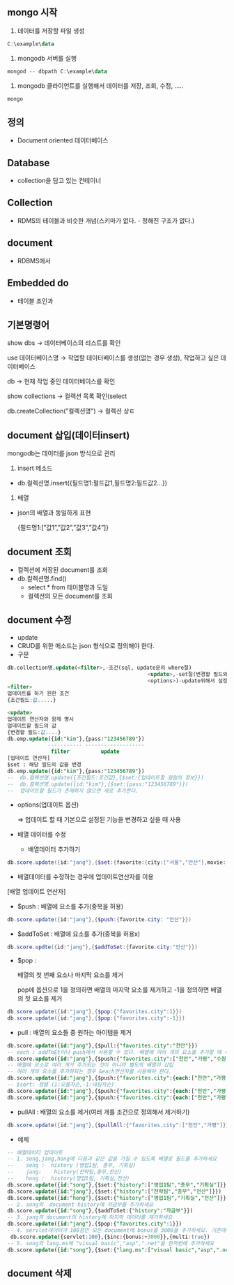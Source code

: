 ## mongo 시작

1. 데이터를 저장할 파일 생성

```powershell
C:\example\data
```

1. mongodb 서버를 실행

```powershell
mongod -- dbpath C:\example\data
```

1. mongodb 클라이언트를 실행해서 데이터를 저장, 조회, 수정, .....

```powershell
mongo
```


## 정의

- Document oriented 데이터베이스

## Database

- collection을 담고 있는 컨테이너

## Collection

- RDMS의 테이블과 비슷한 개념(스키마가 없다. - 정해진 구조가 없다.)

## document

- RDBMS에서

## Embedded do

- 테이블 조인과

## 기본명령어

show dbs → 데이터베이스의 리스트를 확인

use 데이터베이스명 → 작업할 데이터베이스를 생성(없는 경우 생성), 작업하고 싶은 데이터베이스

db → 현재 작업 중인 데이터베이스를 확인

show collections → 컬렉션 목록 확인(select

db.createCollection(”컬렉션명”) → 컬렉션 상ㅌ

## document 삽입(데이터insert)

mongodb는 데이터를 json 방식으로 관리

1. insert 메소드
- db.컬렉션명.insert({필드명1:펄드값1,필드명2:필드값2...})
1. 배열
- json의 배열과 동일하게 표현

    {필드명1:[”값1”,”값2”,”값3”,”값4”]}

## document 조회

- 컬렉션에 저장된 document를 조회
- db.컬렉션명.find()
    - select * from 테이블명과 도일
    - 컬렉션의 모든 document를 조회

## document 수정
- update
- CRUD를 위한 메소드는 json 형식으로 정의해야 한다.
- 구문

```sql
db.collection명.update(<filter>,-조건(sql, update문의 where절)
											 <update>,-set절(변경할 필드와 값)
											 <options>)-update위해서 설정해야 하는 내용
<filter>
업데이트를 하기 윈한 조건
{조건필드:값.....}

<update>
업데이트 연산자와 함께 명시
업데이트할 필드의 값
{변경할 필드:값....}
db.emp.update({id:"kim"},{pass:"123456789"})
             ----------- -------------------
              filter          update
[업데이트 연산자]
$set : 해당 필드의 값을 변경
db.emp.update({id:"kim"},{pass:"123456789"})
--	db.컬랙션명.update({조건필드:조건값},{$set:{업데이트할 컬럼의 정보}})
--	db.컬랙션명.update({id:"kim"},{$set:{pass:"123456789"}})
--  업데이트할 필드가 존재하지 않으면 새로 추가한다.
```

- options(업데이트 옵션)
    
    ⇒ 업데이트 할 때 기본으로 설정된 기능을 변경하고 싶을 때 사용
    
- 배열 데이터를 수정
    - 배열데이터 추가하기

```powershell
db.score.update({id:"jang"},{$set:{favorite:{city:["서울","안산"],movie:["겨울왕국2","변호인"]}}})
```

- 배열데이터를 수정하는 경우에 업데이트연산자를 이용

[배열 업데이트 연산자]

- $push : 배열에 요소를 추가(중복을 허용)

```powershell
db.score.update({id:"jang"},{$push:{favorite.city: "안산"}})
```

- $addToSet : 배열에 요소를 추가(중복을 허용x)

```powershell
db.score.updte({id:"jang"},{$addToSet:{favorite.city:"안산"}})
```

- $pop :
    
    배열의 첫 번째 요소나 마지막 요소를 제거
    
    pop에 옵션으로 1을 정의하면 배열의 마지막 요소를 제거하고 -1을 정의하면 배열의 첫 요소를 제거
    

```powershell
db.score.update({id:"jang"},{$pop:{"favorites.city":1}})
db.score.update({id:"jang"},{$pop:{"favorites.city":-1}})
```

- pull : 배열의 요소들 중 원하는 아이템을 제거

```sql
db.score.update({id:"jang"},{$pull:{"favorites.city":"천안"}})
-- each : addToEt이나 push에서 사용할 수 있다. 배열에 여러 개의 요소를 추가할 때 사용
db.score.update({id:"jang"},{$push:{"favorites.city":["천안","가평","수원"]})
-- 배열에 요소로 여러 개가 추가되는 것이 아니라 별도의 배열이 삽입
-- 여러 개의 요소를 추가하되는 경우 &each연산자를 사용해야 한다.
db.score.update({id:"jang"},{$push:{"favorites.city":{each:["천안","가평","수원"]}}})
-- $sort: 정렬 (1:오름차순,-1:내림차순)
db.score.update({id:"jang"},{$push:{"favorites.city":{each:["천안","가평","수원"],$sort:1}}})
db.score.update({id:"jang"},{$push:{"favorites.city":{each:["천안","가평","수원"],$sort:-1}}})
```

- pullAll : 배열의 요소를 제거(여러 개를 조건으로 정의해서 제거하기)

```powershell
db.score.update({id:"jang"},{$pullAll:{"favorites.city":["천안","가평"]}})
```
- 예제

```sql
-- 배열데이터 업데이트
-- 1. song,jang,hong에 다음과 같은 값을 가질 수 있도록 배열로 필드를 추가하세요
--    song :  history (영업1팀, 총무, 기획실)
--    jang:    history(전략팀,총무,전산)
--    hong :  history(영업1팀, 기획실,전산)
db.score.update({id:"song"},{$set:{"history":["영업1팀","총무","기획실"]}})
db.score.update({id:"jang"},{$set:{"history":["전략팀","총무","전산"]}})
db.score.update({id:"hong"},{$set:{"history":["영업1팀","기획실","전산"]}})
-- 2. song의  document history에 자금부를 추가하세요
db.score.update({id:"song"},{$addToSet:{"history":"자금부"}})
-- 3. jang의 document의 history에 마지막 데이터를 제거하세요
db.score.update({id:"jang"},{$pop:{"favorites.city":1}})
-- 4. servlet데이터가 100점인 모든 document에 bonus를 3000을 추가하세요. 기존데이터가 존재하면 증가되도록 구현하세요
 db.score.update({servlet:100},{$inc:{bonus:+3000}},{multi:true})
-- 5. song의 lang.ms에 "visual basic","asp",".net"을 한꺼번에 추가하세요
db.score.update({id:"song"},{$set:{"lang.ms":["visual basic","asp",".net"]}})
```
## document 삭제
